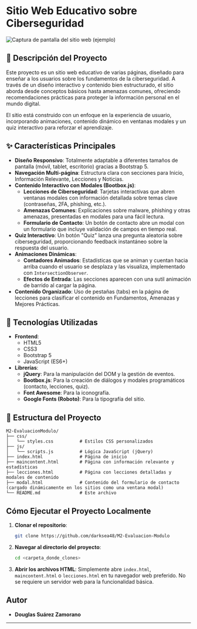 # Sitio Web Educativo sobre Ciberseguridad

![Captura de pantalla del sitio web (ejemplo)](https://i.postimg.cc/vHfhSzC4/screenshot-sitioweb.png)

## 📝 Descripción del Proyecto

Este proyecto es un sitio web educativo de varias páginas, diseñado para enseñar a los usuarios sobre los fundamentos de la ciberseguridad. A través de un diseño interactivo y contenido bien estructurado, el sitio aborda desde conceptos básicos hasta amenazas comunes, ofreciendo recomendaciones prácticas para proteger la información personal en el mundo digital.

El sitio está construido con un enfoque en la experiencia de usuario, incorporando animaciones, contenido dinámico en ventanas modales y un quiz interactivo para reforzar el aprendizaje.

## ✨ Características Principales

*   **Diseño Responsivo**: Totalmente adaptable a diferentes tamaños de pantalla (móvil, tablet, escritorio) gracias a Bootstrap 5.
*   **Navegación Multi-página**: Estructura clara con secciones para Inicio, Información Relevante, Lecciones y Noticias.
*   **Contenido Interactivo con Modales (Bootbox.js)**:
    *   **Lecciones de Ciberseguridad**: Tarjetas interactivas que abren ventanas modales con información detallada sobre temas clave (contraseñas, 2FA, phishing, etc.).
    *   **Amenazas Comunes**: Explicaciones sobre malware, phishing y otras amenazas, presentadas en modales para una fácil lectura.
    *   **Formulario de Contacto**: Un botón de contacto abre un modal con un formulario que incluye validación de campos en tiempo real.
*   **Quiz Interactivo**: Un botón "Quiz" lanza una pregunta aleatoria sobre ciberseguridad, proporcionando feedback instantáneo sobre la respuesta del usuario.
*   **Animaciones Dinámicas**:
    *   **Contadores Animados**: Estadísticas que se animan y cuentan hacia arriba cuando el usuario se desplaza y las visualiza, implementado con `IntersectionObserver`.
    *   **Efectos de Entrada**: Las secciones aparecen con una sutil animación de barrido al cargar la página.
*   **Contenido Organizado**: Uso de pestañas (tabs) en la página de lecciones para clasificar el contenido en Fundamentos, Amenazas y Mejores Prácticas.

## 🚀 Tecnologías Utilizadas

*   **Frontend**:
    *   HTML5
    *   CSS3
    *   Bootstrap 5
    *   JavaScript (ES6+)
*   **Librerías**:
    *   **jQuery**: Para la manipulación del DOM y la gestión de eventos.
    *   **Bootbox.js**: Para la creación de diálogos y modales programáticos (contacto, lecciones, quiz).
    *   **Font Awesome**: Para la iconografía.
    *   **Google Fonts (Roboto)**: Para la tipografía del sitio.

## 📂 Estructura del Proyecto

```
M2-EvaluacionModulo/
├── css/
│   └── styles.css          # Estilos CSS personalizados
├── js/
│   └── scripts.js          # Lógica JavaScript (jQuery)
├── index.html              # Página de inicio
├── maincontent.html        # Página con información relevante y estadísticas
├── lecciones.html          # Página con lecciones detalladas y modales de contenido
├── modal.html              # Contenido del formulario de contacto (cargado dinámicamente en los sitios como una ventana modal)
└── README.md               # Este archivo
```

## Cómo Ejecutar el Proyecto Localmente

1.  **Clonar el repositorio**:
    ```bash
    git clone https://github.com/darksea48/M2-Evaluacion-Modulo
    ```
2.  **Navegar al directorio del proyecto**:
    ```bash
    cd <carpeta_donde_clones>
    ```
3.  **Abrir los archivos HTML**: Simplemente abre `index.html`, `maincontent.html` o `lecciones.html` en tu navegador web preferido. No se requiere un servidor web para la funcionalidad básica.

## Autor

-   **Douglas Suárez Zamorano**

---
